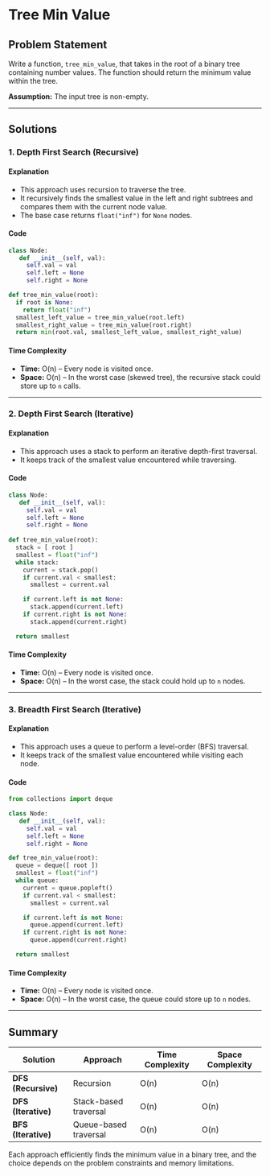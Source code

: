 # Tree Min Value

## Problem Statement
Write a function, `tree_min_value`, that takes in the root of a binary tree containing number values. The function should return the minimum value within the tree.

**Assumption:** The input tree is non-empty.

---
## Solutions
### 1. Depth First Search (Recursive)
#### Explanation
- This approach uses recursion to traverse the tree.
- It recursively finds the smallest value in the left and right subtrees and compares them with the current node value.
- The base case returns `float("inf")` for `None` nodes.

#### Code
```python
class Node:
   def __init__(self, val):
     self.val = val
     self.left = None
     self.right = None

def tree_min_value(root):
  if root is None:
    return float("inf")
  smallest_left_value = tree_min_value(root.left)
  smallest_right_value = tree_min_value(root.right)
  return min(root.val, smallest_left_value, smallest_right_value)
```

#### Time Complexity
- **Time:** O(n) – Every node is visited once.
- **Space:** O(n) – In the worst case (skewed tree), the recursive stack could store up to `n` calls.

---
### 2. Depth First Search (Iterative)
#### Explanation
- This approach uses a stack to perform an iterative depth-first traversal.
- It keeps track of the smallest value encountered while traversing.

#### Code
```python
class Node:
   def __init__(self, val):
     self.val = val
     self.left = None
     self.right = None
     
def tree_min_value(root):
  stack = [ root ]
  smallest = float("inf")
  while stack:
    current = stack.pop()
    if current.val < smallest:
      smallest = current.val

    if current.left is not None:
      stack.append(current.left)
    if current.right is not None:
      stack.append(current.right)

  return smallest
```

#### Time Complexity
- **Time:** O(n) – Every node is visited once.
- **Space:** O(n) – In the worst case, the stack could hold up to `n` nodes.

---
### 3. Breadth First Search (Iterative)
#### Explanation
- This approach uses a queue to perform a level-order (BFS) traversal.
- It keeps track of the smallest value encountered while visiting each node.

#### Code
```python
from collections import deque

class Node:
   def __init__(self, val):
     self.val = val
     self.left = None
     self.right = None

def tree_min_value(root):
  queue = deque([ root ])
  smallest = float("inf")
  while queue:
    current = queue.popleft()
    if current.val < smallest:
      smallest = current.val

    if current.left is not None:
      queue.append(current.left)
    if current.right is not None:
      queue.append(current.right)

  return smallest
```

#### Time Complexity
- **Time:** O(n) – Every node is visited once.
- **Space:** O(n) – In the worst case, the queue could store up to `n` nodes.

---
## Summary
| Solution | Approach | Time Complexity | Space Complexity |
|----------|----------|----------------|-----------------|
| **DFS (Recursive)** | Recursion | O(n) | O(n) |
| **DFS (Iterative)** | Stack-based traversal | O(n) | O(n) |
| **BFS (Iterative)** | Queue-based traversal | O(n) | O(n) |

Each approach efficiently finds the minimum value in a binary tree, and the choice depends on the problem constraints and memory limitations.

